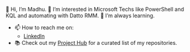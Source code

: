 👋 Hi, I’m Madhu.
👀 I’m interested in Microsoft Techs like PowerShell and KQL and automating with Datto RMM.
🌱 I’m always learning.
- 📫 How to reach me on:
  - [LinkedIn](https://www.linkedin.com/in/madhuperera/ "LinkedIn")
- 📚 Check out my [Project Hub](https://github.com/madhuperera/Hub) for a curated list of my repositories.

<!---
madhuperera/madhuperera is a ✨ special ✨ repository because its `README.md` (this file) appears on your GitHub profile.
You can click the Preview link to take a look at your changes.
--->
